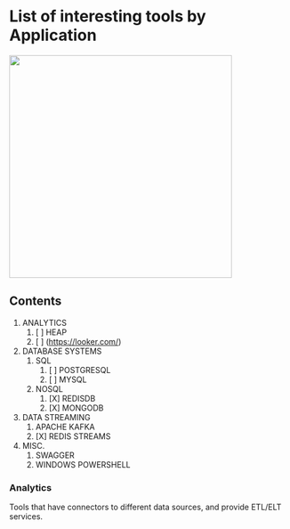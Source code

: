 # List of interesting tools by Application

<img src="https://octodex.github.com/images/privateinvestocat.jpg" width="400" height="400">

## Contents

1. ANALYTICS
    1. [ ] HEAP
    2. [ ] (https://looker.com/)
2. DATABASE SYSTEMS
    1. SQL
        1. [ ] POSTGRESQL
        2. [ ] MYSQL
    2. NOSQL
        1. [X] REDISDB
        2. [X] MONGODB
3. DATA STREAMING
    1. APACHE KAFKA
    2. [X] REDIS STREAMS
4. MISC.
    1. SWAGGER
    2. WINDOWS POWERSHELL

### Analytics
Tools that have connectors to different data sources, and provide ETL/ELT services.


